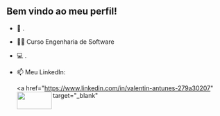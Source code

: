 ## Bem vindo ao meu perfil!

- 🧠 .
- 👨‍🎓 Curso Engenharia de Software
- 💻 .

- 📫 Meu LinkedIn: <div><a href="https://www.linkedin.com/in/valentin-antunes-279a30207" target="_blank" <img src="https://cdn.jsdelivr.net/gh/devicons/devicon@latest/icons/linkedin/linkedin-original.svg" height="40" width="80" align="left"/></a></div>
          

